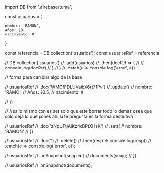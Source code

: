import DB from './firebase/tuma';

const usuarios = {

    nombre: 'RAMON',
    Años: 20,
    nacimiento: 0

}


const referencia = DB.collection('usuarios');
const usuariosRef = referencia


// DB.collection('usuarios')
//     .add(usuarios)
//     .then(docRef => {
//         //     console.log(docRef)
//     }
//     )
//     .catch(e => console.log('error', e))

// forma para cambiar algo de la base


// usuariosRef
//     .doc('WMCfFDLUVatbX6rt71Pv')
//     .update({
//         nombre: 'RAMO',
//         Años: 20.5,
//         nacimiento: 0

//     })

// //es lo mismo con es set solo que este borrar todo lo demas osea que solo deja lo que pones ahi si te pregunta es la forma destrutiva

// usuariosRef
//     .doc('zNpUFtjAiKz4cBPtXHsK')
//     .set({
//         nombre: 'RAMON'
//     })


// usuariosRef
//     .doc('')
//     .delete()
//     .then(resp => console.log(resp))
//     .catch(e => console.log('error', e));

// usuariosRef
//     .onSnapshot(snap => {
//         documents(snap);
//     })


// usuariosRef
//     .onSnapshot(documents);
